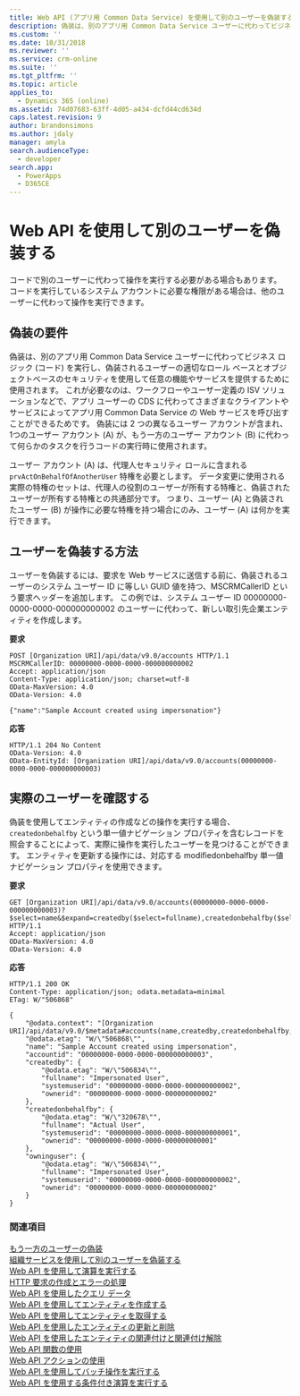 ```yaml
---
title: Web API (アプリ用 Common Data Service) を使用して別のユーザーを偽装する | Microsoft Docs
description: 偽装は、別のアプリ用 Common Data Service ユーザーに代わってビジネス ロジック (コード) を実行し、偽装されるユーザーの適切なロール ベースとオブジェクトベースのセキュリティを使用して任意の機能やサービスを提供するために使用されます。 Web API を使用して別のアプリ用 Common Data Service ユーザーを偽装する方法について説明します。
ms.custom: ''
ms.date: 10/31/2018
ms.reviewer: ''
ms.service: crm-online
ms.suite: ''
ms.tgt_pltfrm: ''
ms.topic: article
applies_to:
  - Dynamics 365 (online)
ms.assetid: 74d07683-63ff-4d05-a434-dcfd44cd634d
caps.latest.revision: 9
author: brandonsimons
ms.author: jdaly
manager: amyla
search.audienceType:
  - developer
search.app:
  - PowerApps
  - D365CE
---
```


<!-- TOD0: The higher level topic [Impersonate another user](../impersonate-another-user.md) should include all generic concepts.
This topic should only cover the Web API specific details -->


# <a name="impersonate-another-user-using-the-web-api"></a>Web API を使用して別のユーザーを偽装する

コードで別のユーザーに代わって操作を実行する必要がある場合もあります。 コードを実行しているシステム アカウントに必要な権限がある場合は、他のユーザーに代わって操作を実行できます。  
  
<a name="bkmk_Requirementsforimpersonation"></a>

## <a name="requirements-for-impersonation"></a>偽装の要件

偽装は、別のアプリ用 Common Data Service ユーザーに代わってビジネス ロジック (コード) を実行し、偽装されるユーザーの適切なロール ベースとオブジェクトベースのセキュリティを使用して任意の機能やサービスを提供するために使用されます。 これが必要なのは、ワークフローやユーザー定義の ISV ソリューションなどで、アプリ ユーザーの CDS に代わってさまざまなクライアントやサービスによってアプリ用 Common Data Service の Web サービスを呼び出すことができるためです。 偽装には 2 つの異なるユーザー アカウントが含まれ、1つのユーザー アカウント (A) が、もう一方のユーザー アカウント (B) に代わって何らかのタスクを行うコードの実行時に使用されます。  
  
ユーザー アカウント (A) は、代理人セキュリティ ロールに含まれる `prvActOnBehalfOfAnotherUser` 特権を必要とします。 データ変更に使用される実際の特権のセットは、代理人の役割のユーザーが所有する特権と、偽装されたユーザーが所有する特権との共通部分です。 つまり、ユーザー (A) と偽装されたユーザー (B) が操作に必要な特権を持つ場合にのみ、ユーザー (A) は何かを実行できます。  
  
<a name="bkmk_Howtoimpersonateauser"></a>

## <a name="how-to-impersonate-a-user"></a>ユーザーを偽装する方法

ユーザーを偽装するには、要求を Web サービスに送信する前に、偽装されるユーザーのシステム ユーザー ID に等しい GUID 値を持つ、MSCRMCallerID という要求ヘッダーを追加します。 この例では、システム ユーザー ID 00000000-0000-0000-000000000002 のユーザーに代わって、新しい取引先企業エンティティを作成します。  
  
 **要求**  
```http 
POST [Organization URI]/api/data/v9.0/accounts HTTP/1.1  
MSCRMCallerID: 00000000-0000-0000-000000000002  
Accept: application/json  
Content-Type: application/json; charset=utf-8  
OData-MaxVersion: 4.0  
OData-Version: 4.0  
  
{"name":"Sample Account created using impersonation"}  
```  
  
 **応答**  
```http 
HTTP/1.1 204 No Content  
OData-Version: 4.0  
OData-EntityId: [Organization URI]/api/data/v9.0/accounts(00000000-0000-0000-000000000003)  
```  
  
<a name="bkmk_Determinetheactualuser"></a>

## <a name="determine-the-actual-user"></a>実際のユーザーを確認する

偽装を使用してエンティティの作成などの操作を実行する場合、`createdonbehalfby` という単一値ナビゲーション プロパティを含むレコードを照会することによって、実際に操作を実行したユーザーを見つけることができます。 エンティティを更新する操作には、対応する modifiedonbehalfby 単一値ナビゲーション プロパティを使用できます。  
  
 **要求**

```http 
GET [Organization URI]/api/data/v9.0/accounts(00000000-0000-0000-000000000003)?$select=name&$expand=createdby($select=fullname),createdonbehalfby($select=fullname),owninguser($select=fullname) HTTP/1.1   
Accept: application/json  
OData-MaxVersion: 4.0  
OData-Version: 4.0  
```  
  
 **応答**  
```http 
HTTP/1.1 200 OK  
Content-Type: application/json; odata.metadata=minimal  
ETag: W/"506868"  
  
{  
    "@odata.context": "[Organization URI]/api/data/v9.0/$metadata#accounts(name,createdby,createdonbehalfby,owninguser,createdby(fullname),createdonbehalfby(fullname),owninguser(fullname))/$entity",  
    "@odata.etag": "W/\"506868\"",  
    "name": "Sample Account created using impersonation",  
    "accountid": "00000000-0000-0000-000000000003",  
    "createdby": {  
        "@odata.etag": "W/\"506834\"",  
        "fullname": "Impersonated User",  
        "systemuserid": "00000000-0000-0000-000000000002",  
        "ownerid": "00000000-0000-0000-000000000002"  
    },  
    "createdonbehalfby": {  
        "@odata.etag": "W/\"320678\"",  
        "fullname": "Actual User",  
        "systemuserid": "00000000-0000-0000-000000000001",  
        "ownerid": "00000000-0000-0000-000000000001"  
    },  
    "owninguser": {  
        "@odata.etag": "W/\"506834\"",  
        "fullname": "Impersonated User",  
        "systemuserid": "00000000-0000-0000-000000000002",  
        "ownerid": "00000000-0000-0000-000000000002"  
    }  
}  
```  
  
### <a name="see-also"></a>関連項目

[もう一方のユーザーの偽装](../impersonate-another-user.md)<br />
[組織サービスを使用して別のユーザーを偽装する](../impersonate-another-user.md#impersonate-another-user-using-the-organization-service)<br />
[Web API を使用して演算を実行する](perform-operations-web-api.md)<br />
[HTTP 要求の作成とエラーの処理](compose-http-requests-handle-errors.md)<br />
[Web API を使用したクエリ データ](query-data-web-api.md)<br />
[Web API を使用してエンティティを作成する](create-entity-web-api.md)<br />
[Web API を使用してエンティティを取得する](retrieve-entity-using-web-api.md)<br />
[Web API を使用したエンティティの更新と削除](update-delete-entities-using-web-api.md)<br />
[Web API を使用したエンティティの関連付けと関連付け解除](associate-disassociate-entities-using-web-api.md)<br />
[Web API 関数の使用](use-web-api-functions.md)<br />
[Web API アクションの使用](use-web-api-actions.md)<br />
[Web API を使用してバッチ操作を実行する](execute-batch-operations-using-web-api.md)<br />
[Web API を使用する条件付き演算を実行する](perform-conditional-operations-using-web-api.md)
